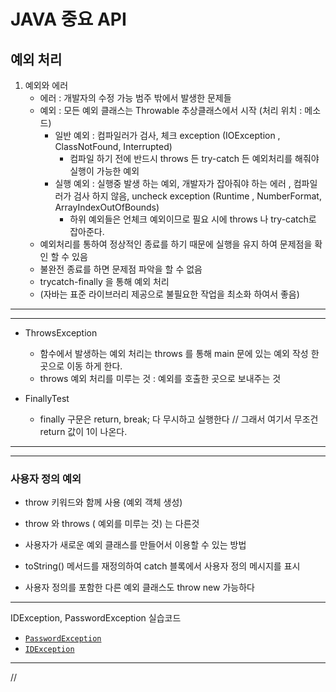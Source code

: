 
# JAVA 중요 API


## 예외 처리

1. 예외와 에러
   - 에러 : 개발자의 수정 가능 범주 밖에서 발생한 문제들
   - 예외 : 모든 예외 클래스는 Throwable 추상클래스에서 시작 (처리 위치 : 메소드)
     - 일반 예외 : 컴파일러가 검사, 체크 exception (IOException , ClassNotFound, Interrupted)
       - 컴파일 하기 전에 반드시 throws 든 try-catch 든 예외처리를 해줘야 실행이 가능한 예외
     - 실행 예외 : 실행중 발생 하는 예외, 개발자가 잡아줘야 하는 에러 , 컴파일러가 검사 하지 않음, uncheck exception (Runtime , NumberFormat, ArrayIndexOutOfBounds)
       - 하위 예외들은 언체크 예외이므로 필요 시에 throws 나 try-catch로 잡아준다.
   - 예외처리를 통하여 정상적인 종료를 하기 때문에 실행을 유지 하여 문제점을 확인 할 수 있음
   - 불완전 종료를 하면 문제점 파악을 할 수 없음
   - trycatch-finally 을 통해 예외 처리
   - (자바는 표준 라이브러리 제공으로 불필요한 작업을 최소화 하여서 좋음)
   
***
***
- ThrowsException 
  - 함수에서 발생하는 예외 처리는 throws 를 통해 main 문에 있는 예외 작성 한 곳으로 이동 하게 한다.
  - throws 예외 처리를 미루는 것 : 예외를 호출한 곳으로 보내주는 것
  

- FinallyTest
  - finally 구문은 return, break; 다 무시하고 실행한다 // 그래서 여기서 무조건 return 값이 1이 나온다.

***
***

### 사용자 정의 예외

- throw 키워드와 함께 사용 (예외 객체 생성)
- throw 와 throws ( 예외를 미루는 것) 는 다른것
- 사용자가 새로운 예외 클래스를 만들어서 이용할 수 있는 방법
- toString() 메서드를 재정의하여 catch 블록에서 사용자 정의 메시지를 표시

- 사용자 정의를 포함한 다른 예외 클래스도 throw new 가능하다


***
IDException, PasswordException 실습코드

- [`PasswordException`](PasswordException)
- [`IDException`](IDException)
***

//